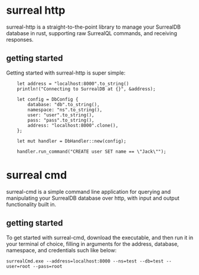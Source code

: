 # surreal http
surreal-http is a straight-to-the-point library to manage your SurrealDB database in rust, supporting raw SurrealQL commands, and receiving responses.
## getting started
Getting started with surreal-http is super simple:
``` 
    let address = "localhost:8000".to_string()
    println!("Connecting to SurrealDB at {}", &address);

    let config = DbConfig {
        database: "db".to_string(),
        namespace: "ns".to_string(),
        user: "user".to_string(),
        pass: "pass".to_string(),
        address: "localhost:8000".clone(),
    };

    let mut handler = DbHandler::new(config);

    handler.run_command("CREATE user SET name == \"Jack\"");
```
# surreal cmd
surreal-cmd is a simple command line application for querying and manipulating your SurrealDB database over http, with input and output functionality built in. 
## getting started
To get started with surreal-cmd, download the executable, and then run it in your terminal of choice, filling in arguments for the address, database, namespace, and credentials such like below:
```
surrealCmd.exe --address=localhost:8000 --ns=test --db=test --user=root --pass=root
```